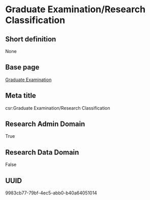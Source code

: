 # Graduate Examination/Research Classification
## Short definition
None
## Base page
[Graduate Examination](../../Objects/Graduate%20Examination.md)
## Meta title
csr:Graduate Examination/Research Classification
## Research Admin Domain
True
## Research Data Domain
False
## UUID
9983cb77-79bf-4ec5-abb0-b40a64051014
